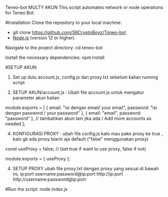 Teneo-bot MULTY AKUN
This script automates network or node operations for Teneo Bot.

#Installation
 Clone the repository to your local machine:
- git clone https://github.com/SRCryptoBoyz/Toneo-bot
- [Node.js](https://nodejs.org/) (version 12 or higher)

 Navigate to the project directory:
 cd teneo-bot

 Install the necessary dependencies:
 npm install

#SETUP AKUN 
1. Set up dulu account.js, config.js dan proxy.txt sebelum kalian running script

2. SETUP AKUN/account.js :
   Ubah file account.js untuk mengatur parameter akun kalian
   
module.exports = [
  {
    email: "isi dengan email/ your email",
    password: "isi dengan password / your password"
    },
    {
    email: "email",
    password: "password"
    },
    // tambahkan  akun lain jika ada / Add more accounts as needed
    ];
    
4. KONFIGURASI PROXY : 
 ubah file config.js kalo mau pake proxy ke true , kalo gk ada proxy biarin aja default   ("false" menggunakan proxy)

const useProxy = false; // (set true if want to use proxy, false if not)

module.exports = {
  useProxy
};

4. SETUP PROXY 
ubah file proxy.txt dengan proxy yang sesuai di bawah ini,
ip:port
username:password@ip:port
http://ip:port
http://username:password@ip:port

#Run the script:
node index.js
